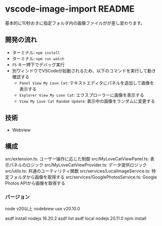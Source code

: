 # vscode-image-import README
基本的に10秒おきに指定フォルダ内の画像ファイルがが差し変わります。

## 開発の流れ
- ターミナル: `npm install`
- ターミナル: `npm run watch`
- `F5` キー押下でデバッグ実行
- 別ウィンドウでVSCodeが起動されるため、以下のコマンドを実行して動き確認する
  - `Panel View My Love Cat`: テキストエディタにパネルを追加して画像を表示する
  - `Explorer View My Love Cat`: エクスプローラーに画像を表示する
  - `View My Love Cat Random Update`: 表示中の画像をランダムに変更する

## 技術
 - Webview

## 構成
src/extension.ts: ユーザー操作に応じた制御
src/MyLoveCatViewPanel.ts: 表示パネルのロジック
src/MyLoveCatViewProvider.ts: データ提供ロジック
src/utils.ts: 共通のユーティリティ関数
src/services/LocalImageService.ts: 特定フォルダから画像を取得する
src/services/GooglePhotosService.ts: Google Photos APIから画像を取得する

###  バージョン
node v20以上
nodebrew use v20.10.0

asdf install nodejs 16.20.2
asdf list
asdf local nodejs 20.11.0
npm install
